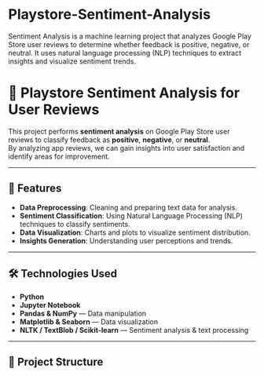 # Playstore-Sentiment-Analysis
Sentiment Analysis is a machine learning project that analyzes Google Play Store user reviews to determine whether feedback is positive, negative, or neutral. It uses natural language processing (NLP) techniques to extract insights and visualize sentiment trends.

# 📱 Playstore Sentiment Analysis for User Reviews

This project performs **sentiment analysis** on Google Play Store user reviews to classify feedback as **positive**, **negative**, or **neutral**.  
By analyzing app reviews, we can gain insights into user satisfaction and identify areas for improvement.

---

## 📌 Features
- **Data Preprocessing**: Cleaning and preparing text data for analysis.
- **Sentiment Classification**: Using Natural Language Processing (NLP) techniques to classify sentiments.
- **Data Visualization**: Charts and plots to visualize sentiment distribution.
- **Insights Generation**: Understanding user perceptions and trends.

---

## 🛠️ Technologies Used
- **Python**
- **Jupyter Notebook**
- **Pandas & NumPy** — Data manipulation
- **Matplotlib & Seaborn** — Data visualization
- **NLTK / TextBlob / Scikit-learn** — Sentiment analysis & text processing

---

## 📂 Project Structure
